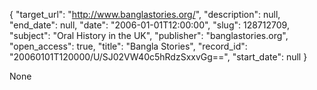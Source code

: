 {
  "target_url": "http://www.banglastories.org/", 
  "description": null, 
  "end_date": null, 
  "date": "2006-01-01T12:00:00", 
  "slug": 128712709, 
  "subject": "Oral History in the UK", 
  "publisher": "banglastories.org", 
  "open_access": true, 
  "title": "Bangla Stories", 
  "record_id": "20060101T120000/U/SJ02VW40c5hRdzSxxvGg==", 
  "start_date": null
}

None